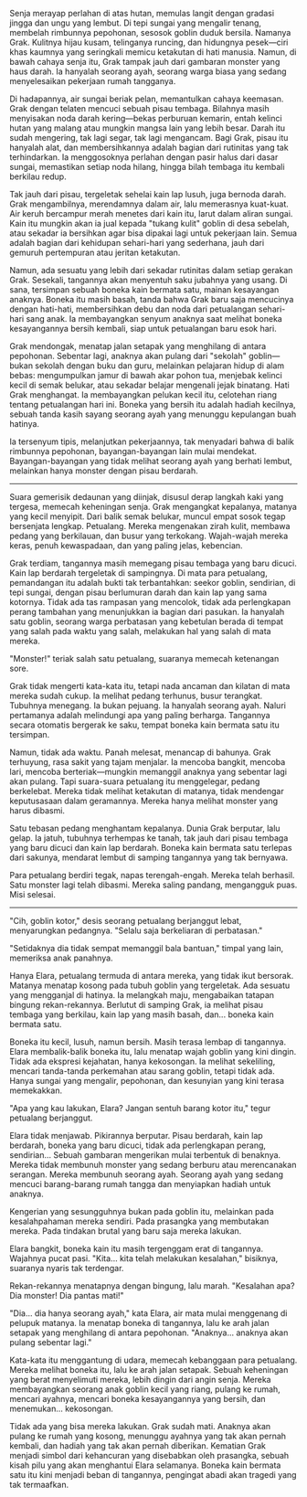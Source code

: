 Senja merayap perlahan di atas hutan, memulas langit dengan gradasi jingga dan ungu yang lembut. Di tepi sungai yang mengalir tenang, membelah rimbunnya pepohonan, sesosok goblin duduk bersila. Namanya Grak. Kulitnya hijau kusam, telinganya runcing, dan hidungnya pesek—ciri khas kaumnya yang seringkali memicu ketakutan di hati manusia. Namun, di bawah cahaya senja itu, Grak tampak jauh dari gambaran monster yang haus darah. Ia hanyalah seorang ayah, seorang warga biasa yang sedang menyelesaikan pekerjaan rumah tangganya.

Di hadapannya, air sungai beriak pelan, memantulkan cahaya keemasan. Grak dengan telaten mencuci sebuah pisau tembaga. Bilahnya masih menyisakan noda darah kering—bekas perburuan kemarin, entah kelinci hutan yang malang atau mungkin mangsa lain yang lebih besar. Darah itu sudah mengering, tak lagi segar, tak lagi mengancam. Bagi Grak, pisau itu hanyalah alat, dan membersihkannya adalah bagian dari rutinitas yang tak terhindarkan. Ia menggosoknya perlahan dengan pasir halus dari dasar sungai, memastikan setiap noda hilang, hingga bilah tembaga itu kembali berkilau redup.

Tak jauh dari pisau, tergeletak sehelai kain lap lusuh, juga bernoda darah. Grak mengambilnya, merendamnya dalam air, lalu memerasnya kuat-kuat. Air keruh bercampur merah menetes dari kain itu, larut dalam aliran sungai. Kain itu mungkin akan ia jual kepada "tukang kulit" goblin di desa sebelah, atau sekadar ia bersihkan agar bisa dipakai lagi untuk pekerjaan lain. Semua adalah bagian dari kehidupan sehari-hari yang sederhana, jauh dari gemuruh pertempuran atau jeritan ketakutan.

Namun, ada sesuatu yang lebih dari sekadar rutinitas dalam setiap gerakan Grak. Sesekali, tangannya akan menyentuh saku jubahnya yang usang. Di sana, tersimpan sebuah boneka kain bermata satu, mainan kesayangan anaknya. Boneka itu masih basah, tanda bahwa Grak baru saja mencucinya dengan hati-hati, membersihkan debu dan noda dari petualangan sehari-hari sang anak. Ia membayangkan senyum anaknya saat melihat boneka kesayangannya bersih kembali, siap untuk petualangan baru esok hari.

Grak mendongak, menatap jalan setapak yang menghilang di antara pepohonan. Sebentar lagi, anaknya akan pulang dari "sekolah" goblin—bukan sekolah dengan buku dan guru, melainkan pelajaran hidup di alam bebas: mengumpulkan jamur di bawah akar pohon tua, menjebak kelinci kecil di semak belukar, atau sekadar belajar mengenali jejak binatang. Hati Grak menghangat. Ia membayangkan pelukan kecil itu, celotehan riang tentang petualangan hari ini. Boneka yang bersih itu adalah hadiah kecilnya, sebuah tanda kasih sayang seorang ayah yang menunggu kepulangan buah hatinya.

Ia tersenyum tipis, melanjutkan pekerjaannya, tak menyadari bahwa di balik rimbunnya pepohonan, bayangan-bayangan lain mulai mendekat. Bayangan-bayangan yang tidak melihat seorang ayah yang berhati lembut, melainkan hanya monster dengan pisau berdarah.

***

Suara gemerisik dedaunan yang diinjak, disusul derap langkah kaki yang tergesa, memecah keheningan senja. Grak mengangkat kepalanya, matanya yang kecil menyipit. Dari balik semak belukar, muncul empat sosok tegap bersenjata lengkap. Petualang. Mereka mengenakan zirah kulit, membawa pedang yang berkilauan, dan busur yang terkokang. Wajah-wajah mereka keras, penuh kewaspadaan, dan yang paling jelas, kebencian.

Grak terdiam, tangannya masih memegang pisau tembaga yang baru dicuci. Kain lap berdarah tergeletak di sampingnya. Di mata para petualang, pemandangan itu adalah bukti tak terbantahkan: seekor goblin, sendirian, di tepi sungai, dengan pisau berlumuran darah dan kain lap yang sama kotornya. Tidak ada tas rampasan yang mencolok, tidak ada perlengkapan perang tambahan yang menunjukkan ia bagian dari pasukan. Ia hanyalah satu goblin, seorang warga perbatasan yang kebetulan berada di tempat yang salah pada waktu yang salah, melakukan hal yang salah di mata mereka.

"Monster!" teriak salah satu petualang, suaranya memecah ketenangan sore.

Grak tidak mengerti kata-kata itu, tetapi nada ancaman dan kilatan di mata mereka sudah cukup. Ia melihat pedang terhunus, busur terangkat. Tubuhnya menegang. Ia bukan pejuang. Ia hanyalah seorang ayah. Naluri pertamanya adalah melindungi apa yang paling berharga. Tangannya secara otomatis bergerak ke saku, tempat boneka kain bermata satu itu tersimpan.

Namun, tidak ada waktu. Panah melesat, menancap di bahunya. Grak terhuyung, rasa sakit yang tajam menjalar. Ia mencoba bangkit, mencoba lari, mencoba berteriak—mungkin memanggil anaknya yang sebentar lagi akan pulang. Tapi suara-suara petualang itu menggelegar, pedang berkelebat. Mereka tidak melihat ketakutan di matanya, tidak mendengar keputusasaan dalam geramannya. Mereka hanya melihat monster yang harus dibasmi.

Satu tebasan pedang menghantam kepalanya. Dunia Grak berputar, lalu gelap. Ia jatuh, tubuhnya terhempas ke tanah, tak jauh dari pisau tembaga yang baru dicuci dan kain lap berdarah. Boneka kain bermata satu terlepas dari sakunya, mendarat lembut di samping tangannya yang tak bernyawa.

Para petualang berdiri tegak, napas terengah-engah. Mereka telah berhasil. Satu monster lagi telah dibasmi. Mereka saling pandang, mengangguk puas. Misi selesai.

***

"Cih, goblin kotor," desis seorang petualang berjanggut lebat, menyarungkan pedangnya. "Selalu saja berkeliaran di perbatasan."

"Setidaknya dia tidak sempat memanggil bala bantuan," timpal yang lain, memeriksa anak panahnya.

Hanya Elara, petualang termuda di antara mereka, yang tidak ikut bersorak. Matanya menatap kosong pada tubuh goblin yang tergeletak. Ada sesuatu yang mengganjal di hatinya. Ia melangkah maju, mengabaikan tatapan bingung rekan-rekannya. Berlutut di samping Grak, ia melihat pisau tembaga yang berkilau, kain lap yang masih basah, dan... boneka kain bermata satu.

Boneka itu kecil, lusuh, namun bersih. Masih terasa lembap di tangannya. Elara membalik-balik boneka itu, lalu menatap wajah goblin yang kini dingin. Tidak ada ekspresi kejahatan, hanya kekosongan. Ia melihat sekeliling, mencari tanda-tanda perkemahan atau sarang goblin, tetapi tidak ada. Hanya sungai yang mengalir, pepohonan, dan kesunyian yang kini terasa memekakkan.

"Apa yang kau lakukan, Elara? Jangan sentuh barang kotor itu," tegur petualang berjanggut.

Elara tidak menjawab. Pikirannya berputar. Pisau berdarah, kain lap berdarah, boneka yang baru dicuci, tidak ada perlengkapan perang, sendirian... Sebuah gambaran mengerikan mulai terbentuk di benaknya. Mereka tidak membunuh monster yang sedang berburu atau merencanakan serangan. Mereka membunuh seorang ayah. Seorang ayah yang sedang mencuci barang-barang rumah tangga dan menyiapkan hadiah untuk anaknya.

Kengerian yang sesungguhnya bukan pada goblin itu, melainkan pada kesalahpahaman mereka sendiri. Pada prasangka yang membutakan mereka. Pada tindakan brutal yang baru saja mereka lakukan.

Elara bangkit, boneka kain itu masih tergenggam erat di tangannya. Wajahnya pucat pasi. "Kita... kita telah melakukan kesalahan," bisiknya, suaranya nyaris tak terdengar.

Rekan-rekannya menatapnya dengan bingung, lalu marah. "Kesalahan apa? Dia monster! Dia pantas mati!"

"Dia... dia hanya seorang ayah," kata Elara, air mata mulai menggenang di pelupuk matanya. Ia menatap boneka di tangannya, lalu ke arah jalan setapak yang menghilang di antara pepohonan. "Anaknya... anaknya akan pulang sebentar lagi."

Kata-kata itu menggantung di udara, memecah kebanggaan para petualang. Mereka melihat boneka itu, lalu ke arah jalan setapak. Sebuah keheningan yang berat menyelimuti mereka, lebih dingin dari angin senja. Mereka membayangkan seorang anak goblin kecil yang riang, pulang ke rumah, mencari ayahnya, mencari boneka kesayangannya yang bersih, dan menemukan... kekosongan.

Tidak ada yang bisa mereka lakukan. Grak sudah mati. Anaknya akan pulang ke rumah yang kosong, menunggu ayahnya yang tak akan pernah kembali, dan hadiah yang tak akan pernah diberikan. Kematian Grak menjadi simbol dari kehancuran yang disebabkan oleh prasangka, sebuah kisah pilu yang akan menghantui Elara selamanya. Boneka kain bermata satu itu kini menjadi beban di tangannya, pengingat abadi akan tragedi yang tak termaafkan.
